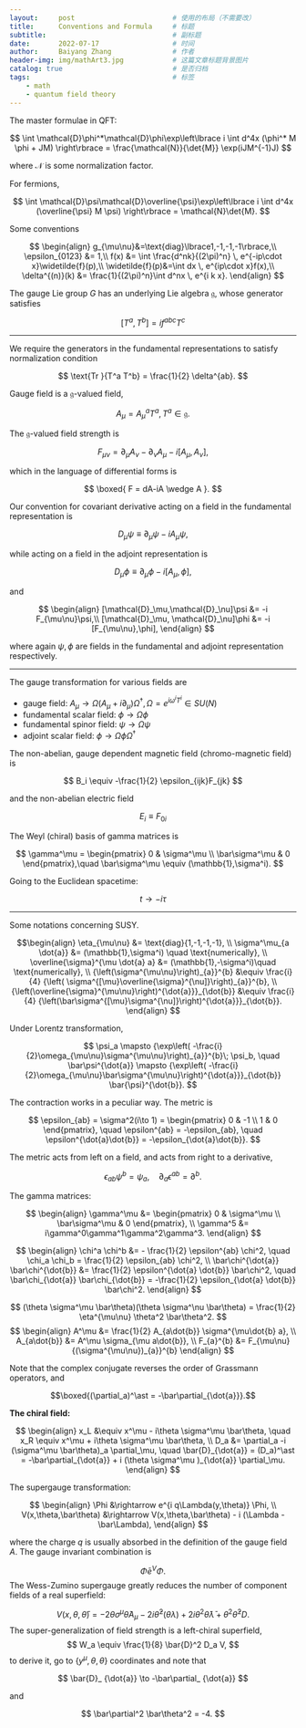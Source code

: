 ```yaml
---
layout:     post   				        # 使用的布局（不需要改）
title:      Conventions and Formula 	# 标题 
subtitle:                               # 副标题
date:       2022-07-17 				    # 时间
author:     Baiyang Zhang 				# 作者
header-img: img/mathArt3.jpg 	        # 这篇文章标题背景图片
catalog: true 						    # 是否归档
tags:								    # 标签
    - math
    - quantum field theory
---
```


The master formulae in QFT:

$$
  \int \mathcal{D}\phi^*\mathcal{D}\phi\exp\left\lbrace i \int d^4x (\phi^* M \phi + JM) \right\rbrace = \frac{\mathcal{N}}{\det{M}} \exp(iJM^{-1}J)
$$

where $\mathcal{N}$ is some normalization factor.

For fermions,

$$
  \int \mathcal{D}\psi\mathcal{D}\overline{\psi}\exp\left\lbrace i \int d^4x (\overline{\psi} M \psi) \right\rbrace = \mathcal{N}\det{M}.
$$

Some conventions

$$
\begin{align}
  g_{\mu\nu}&=\text{diag}\lbrace1,-1,-1,-1\rbrace,\\
  \epsilon_{0123} &= 1,\\
  f(x) &= \int \frac{d^nk}{(2\pi)^n} \, e^{-ip\cdot x}\widetilde{f}(p),\\
  \widetilde{f}(p)&=\int dx \, e^{ip\cdot x}f(x),\\
  \delta^{(n)}(k) &= \frac{1}{(2\pi)^n}\int d^nx \, e^{i k x}.
\end{align}
$$

The gauge Lie group $G$ has an underlying Lie algebra $\mathfrak{g}$, whose generator satisfies

$$
  [T^a,T^b] = i f^{abc} T^c
$$

- - -

We require the generators in the fundamental representations to satisfy normalization condition

$$
  \text{Tr }{T^a T^b} = \frac{1}{2} \delta^{ab}.
$$

Gauge field is a $\mathfrak{g}$-valued field,

$$
 A_\mu = A_\mu^a T^a, \, T^a \in \mathfrak{g}.
$$

The $\mathfrak{g}$-valued field strength is

$$
  F_{\mu\nu} = \partial_\mu A_\nu - \partial_\nu A_\mu -i[A_\mu, A_\nu],
$$

which in the language of differential forms is 

$$
\boxed{
F = dA-iA \wedge A
}.
$$

Our convention for covariant derivative acting on a field in the fundamental representation is

$$
  D_{\mu}{\psi} \equiv \partial_\mu \psi -i A_\mu \psi,
$$

while acting on a field in the adjoint representation is

$$
  D_{\mu}{\phi} \equiv \partial_\mu \phi -i [A_\mu,\phi],
$$

and

$$
\begin{align}
  [\mathcal{D}_\mu,\mathcal{D}_\nu]\psi &= -i F_{\mu\nu}\psi,\\
  [\mathcal{D}_\mu, \mathcal{D}_\nu]\phi &= -i [F_{\mu\nu},\phi],
\end{align}
$$

where again $\psi,\phi$ are fields in the fundamental and adjoint representation respectively.

- - -

The gauge transformation for various fields are

- gauge field: $A_\mu \to \Omega (A_\mu + i \partial_\mu) \Omega ^{\dagger},\, \Omega=e^{i \omega^i T^i} \in SU(N)$
- fundamental scalar field:  $\phi \to \Omega \phi$
- fundamental spinor field:  $\psi \to \Omega \psi$
- adjoint scalar field:      $\phi \to \Omega \phi \Omega^\dagger$

The non-abelian, gauge dependent magnetic field (chromo-magnetic field) is

$$
  B_i \equiv -\frac{1}{2} \epsilon_{ijk}F_{jk}
$$

and the non-abelian electric field

$$
  E_i \equiv F_{0i}
$$

The Weyl (chiral) basis of gamma matrices is

$$
\gamma^\mu =
 \begin{pmatrix}
   0 & \sigma^\mu \\
   \bar\sigma^\mu & 0
 \end{pmatrix},\quad \bar\sigma^\mu \equiv (\mathbb{1},\sigma^i).
$$

Going to the Euclidean spacetime: 

$$
    t\to -i\tau
$$

- - -

Some notations concerning SUSY.

$$\begin{align}
    \eta_{\mu\nu} &= \text{diag}{1,-1,-1,-1}, \\
    \sigma^\mu_{a \dot{a}} &= (\mathbb{1},\sigma^i)  \quad \text{numerically}, \\
    \overline{\sigma}^{\mu \dot{a} a} &= (\mathbb{1},-\sigma^i)\quad \text{numerically}, \\
    {\left(\sigma^{\mu\nu}\right)_{a}}^{b} &\equiv \frac{i}{4} {\left( \sigma^{[\mu}\overline{\sigma}^{\nu]}\right)_{a}}^{b}, \\
    {\left(\overline{\sigma}^{\mu\nu}\right)^{\dot{a}}}_{\dot{b}} &\equiv \frac{i}{4} {\left(\bar\sigma^{[\mu}\sigma^{\nu]}\right)^{\dot{a}}}_{\dot{b}}.
\end{align}
$$

Under Lorentz transformation,

$$
    \psi_a \mapsto {\exp\left( -\frac{i}{2}\omega_{\mu\nu}\sigma^{\mu\nu}\right)_{a}}^{b}\; \psi_b, \quad 
    \bar\psi^{\dot{a}} \mapsto {\exp\left( -\frac{i}{2}\omega_{\mu\nu}\bar\sigma^{\mu\nu}\right)^{\dot{a}}}_{\dot{b}} \bar{\psi}^{\dot{b}}.
$$

The contraction works in a peculiar way. The metric is

$$
  \epsilon_{ab} = \sigma^2(i\to 1) = 
  \begin{pmatrix}
  0 & -1 \\ 1 & 0
  \end{pmatrix}, \quad 
  \epsilon^{ab} = -\epsilon_{ab}, \quad \epsilon^{\dot{a}\dot{b}} = -\epsilon_{\dot{a}\dot{b}}. 
$$

The metric acts from left on a field, and acts from right to a derivative,

$$
  \epsilon_{ab} \psi^b = \psi_a, \quad \partial_a \epsilon^{ab} = \partial^b.
$$

The gamma matrices:

$$
\begin{align}
    \gamma^\mu &= \begin{pmatrix}
    0 & \sigma^\mu \\
    \bar\sigma^\mu & 0
    \end{pmatrix}, \\
    \gamma^5 &= i\gamma^0\gamma^1\gamma^2\gamma^3.
\end{align}
$$


$$
\begin{align}
    \chi^a \chi^b &= - \frac{1}{2} \epsilon^{ab} \chi^2, \quad 
    \chi_a \chi_b =   \frac{1}{2} \epsilon_{ab} \chi^2, \\
    \bar\chi^{\dot{a}} \bar\chi^{\dot{b}} &=  \frac{1}{2} \epsilon^{\dot{a} \dot{b}} \bar\chi^2, \quad 
    \bar\chi_{\dot{a}} \bar\chi_{\dot{b}} = -\frac{1}{2} \epsilon_{\dot{a} \dot{b}} \bar\chi^2.
\end{align}
$$


$$
(\theta \sigma^\mu \bar\theta)(\theta \sigma^\nu \bar\theta) = \frac{1}{2} \eta^{\mu\nu} \theta^2 \bar\theta^2.
$$ 
$$
\begin{align}
  A^\mu &= \frac{1}{2} A_{a\dot{b}} \sigma^{\mu\dot{b} a}, \\
  A_{a\dot{b}} &= A^\mu \sigma_{\mu a\dot{b}}, \\
  F_{a}^{b} &= F_{\mu\nu} {(\sigma^{\mu\nu})_{a}}^{b}
\end{align}
$$

Note that the complex conjugate reverses the order of Grassmann operators, and 

$$\boxed{(\partial_a)^\ast = -\bar\partial_{\dot{a}}}.$$

**The chiral field:**

$$
\begin{align}
    x_L &\equiv x^\mu - i\theta \sigma^\mu \bar\theta, \quad 
    x_R \equiv x^\mu + i\theta \sigma^\mu \bar\theta, \\
    D_a &= \partial_a -i (\sigma^\mu \bar\theta)_a \partial_\mu, \quad 
    \bar{D}_{\dot{a}} = (D_a)^\ast = -\bar\partial_{\dot{a}} + i (\theta \sigma^\mu )_{\dot{a}} \partial_\mu.
\end{align}
$$

The supergauge transformation:

$$
\begin{align}
    \Phi &\rightarrow e^{i q\Lambda(y,\theta)} \Phi, \\
    V(x,\theta,\bar\theta) &\rightarrow  V(x,\theta,\bar\theta) - i (\Lambda - \bar\Lambda),
\end{align}
$$

where the charge $q$ is usually absorbed in the definition of the gauge field $A$. The gauge invariant combination is 

$$ 
  \bar\Phi e^{V} \Phi.
$$ 
The Wess-Zumino supergauge greatly reduces the number of component fields of a real superfield:

$$
  V(x,\theta,\bar\theta) = -2 \theta \sigma^\mu \bar\theta A_\mu -2i\bar\theta^2 (\theta\lambda) + 2i \theta^2 \bar\theta\bar\lambda + \theta^2 \bar\theta^2 D.
$$ 
The super-generalization of field strength is a left-chiral superfield, 
$$
  W_a \equiv \frac{1}{8} \bar{D}^2 D_a V,
$$
to derive it, go to $\lbrace y^\mu, \theta, \theta\rbrace$ coordinates and note that 

$$
\bar{D}_ {\dot{a}} \to -\bar\partial_ {\dot{a}}
$$

and 

$$
\bar\partial^2 \bar\theta^2 = -4.
$$
